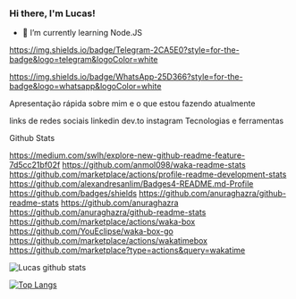 ### Hi there, I'm Lucas!



- 🌱 I’m currently learning Node.JS

https://img.shields.io/badge/Telegram-2CA5E0?style=for-the-badge&logo=telegram&logoColor=white

https://img.shields.io/badge/WhatsApp-25D366?style=for-the-badge&logo=whatsapp&logoColor=white

Apresentação rápida
    sobre mim e o que estou fazendo atualmente

links de redes sociais
    linkedin
    dev.to
    instagram
Tecnologias e ferramentas

Github Stats


https://medium.com/swlh/explore-new-github-readme-feature-7d5cc21bf02f
https://github.com/anmol098/waka-readme-stats
https://github.com/marketplace/actions/profile-readme-development-stats
https://github.com/alexandresanlim/Badges4-README.md-Profile
https://github.com/badges/shields
https://github.com/anuraghazra/github-readme-stats
https://github.com/anuraghazra
https://github.com/anuraghazra/github-readme-stats
https://github.com/marketplace/actions/waka-box
https://github.com/YouEclipse/waka-box-go
https://github.com/marketplace/actions/wakatimebox
https://github.com/marketplace?type=actions&query=wakatime


![Lucas github stats](https://github-readme-stats.vercel.app/api?username=lucas-santos&show_icons=true&count_private=true&theme=dracula)

[![Top Langs](https://github-readme-stats.vercel.app/api/top-langs/?username=lucas-santos&exclude_repo=cem_clipnet&layout=compact&theme=dracula)](https://github.com/anuraghazra/github-readme-stats)